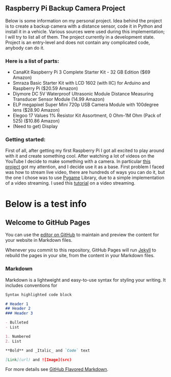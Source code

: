 ## Raspberry Pi Backup Camera Project

Below is some information on my personal project. Idea behind the project is to create a backup camera with a distance sensor, code it in Python and install it in a vehicle. Various sources were used during this implementation; I will try to list all of them. The project currently in a development state. Project is an entry-level and does not contain any complicated code, anybody can do it.

### Here is a list of parts: 
- CanaKit Raspberry Pi 3 Complete Starter Kit - 32 GB Edition ($69 Amazon)
- Smraza Basic Starter Kit with LCD 1602 (with IIC) for Arduino and Raspberry Pi ($20.59 Amazon)
- Diymore DC 5V Waterproof Ultrasonic Module Distance Measuring Transducer Sensor Module (14.99 Amazon)
- ELP megapixel Super Mini 720p USB Camera Module with 100degree lens ($28.90 Amazon)
- Elegoo 17 Values 1% Resistor Kit Assortment, 0 Ohm-1M Ohm (Pack of 525) ($10.86 Amazon)
- (Need to get) Display

### Getting started:
First of all, after getting my first Raspberry Pi I got all excited to play around with it and create something cool. After watching a lot of videos on the YouTube I decide to make something with a camera. In particular [this project]( http://jeremyblythe.blogspot.co.uk/2013/03/raspberry-pi-parking-camera-with.html) got my attention, and I decide use it as a base. 
	First problem I faced was how to stream live video, there are hundreds of ways you can do it, but the one I chose was to use [Pygame]( https://www.pygame.org) Library, due to a simple implementation of a video streaming. 
I used this [tutorial]( http://www.pygame.org/docs/tut/CameraIntro.html) on a video streaming. 









# Below is a test info

## Welcome to GitHub Pages

You can use the [editor on GitHub](https://github.com/gzhylin/PiBackUpCam/edit/master/index.md) to maintain and preview the content for your website in Markdown files.

Whenever you commit to this repository, GitHub Pages will run [Jekyll](https://jekyllrb.com/) to rebuild the pages in your site, from the content in your Markdown files.

### Markdown

Markdown is a lightweight and easy-to-use syntax for styling your writing. It includes conventions for

```markdown
Syntax highlighted code block

# Header 1
## Header 2
### Header 3

- Bulleted
- List

1. Numbered
2. List

**Bold** and _Italic_ and `Code` text

[Link](url) and ![Image](src)
```

For more details see [GitHub Flavored Markdown](https://guides.github.com/features/mastering-markdown/).



